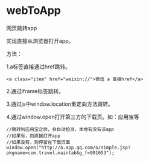 # webToApp
网页跳转app

实现直接从浏览器打开app。

方法：

1.a标签直接通过href跳转。
```
<a class="item" href="weixin://">微信 a 直接href</a>
```

2.通过iframe标签跳转。

3.通过js中window.location重定向方法跳转。

4.通过window.open打开第三方的下载页。如：应用宝等<br>
```
//跳转到应用宝之后，会自动检测，本地有没有该app
//如果有，则直接打开app
//如果没有，则停留在下载页面
window.open("http://a.app.qq.com/o/simple.jsp?pkgname=com.travel.maintab&g_f=991653");
```
